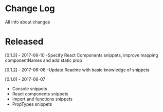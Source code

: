 # Change Log
All info about changes

# Released
[0.1.3] - 2017-06-10
  -Specify React Components snippets, improve mapping componentNames and add static prop

[0.1.2] - 2017-06-08
  -Update Readme with basic knowledge of snippets

[0.1.0] - 2017-06-07
  - Console snippets
  - React components snippets
  - Import and functions snippets
  - PropTypes snippets
